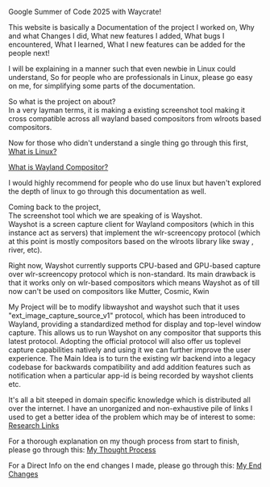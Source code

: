 Google Summer of Code 2025 with Waycrate!

This website is basically a Documentation of the project I worked on,
Why and what Changes I did,
What new features I added,
What bugs I encountered,
What I learned,
What I new features can be added for the people next!

I will be explaining in a manner such that even newbie in Linux could understand,
So for people who are professionals in Linux, please go easy on me, for simplifying some parts of the documentation.

So what is the project on about? \
In a very layman terms, it is making a existing screenshot tool making it cross compatible across all wayland based compositors from wlroots based compositors.

Now for those who didn't understand a single thing go through this first,\
[What is Linux?](What_is_linux.md)

[What is Wayland Compositor?](What_is_wayland_compositor.md)

I would highly recommend for people who do use linux but haven't explored the depth of linux to go through this documentation as well.

Coming back to the project, \
The screenshot tool which we are speaking of is Wayshot. \
Wayshot is a screen capture client for Wayland compositors (which in this instance act as servers) that
implement the wlr-screencopy protocol (which at this point is mostly compositors based on the wlroots library like sway , river, etc).

Right now,
Wayshot currently supports CPU-based and GPU-based capture over wlr-screencopy protocol which is non-standard. 
Its main drawback is that it works only on wlr-based compositors which means Wayshot as of till now can't be used on compositors like Mutter, Cosmic, Kwin

My Project will be to modify libwayshot and wayshot such that it uses "ext_image_capture_source_v1" protocol, which has been introduced to Wayland,
providing a standardized method for display and top-level window capture. 
This allows us to run Wayshot on any compositor that supports this latest protocol.
Adopting the official protocol will also offer us toplevel capture capabilities natively and using it we can further improve the user experience.
The Main Idea is to turn the existing wlr backend into a legacy codebase for backwards compatibility and add addition features such as notification when a particular app-id is being recorded by wayshot clients etc.

It's all a bit steeped in domain specific knowledge which is distributed all over the internet. 
I have an unorganized and non-exhaustive pile of links I used to get a better idea of the problem which may be of interest to some: [Research Links](Resources.md)

For a thorough explanation on my though process from start to finish, please go through this: [My Thought Process](Thought_Process.md)

For a Direct Info on the end changes I made, please go through this: [My End Changes](End_Changes.md)